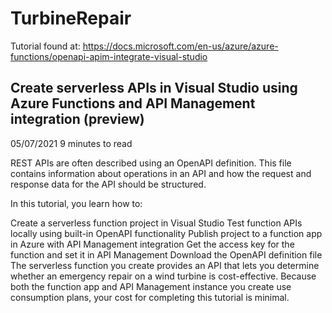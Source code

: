 # TurbineRepair
Tutorial found at: https://docs.microsoft.com/en-us/azure/azure-functions/openapi-apim-integrate-visual-studio

## Create serverless APIs in Visual Studio using Azure Functions and API Management integration (preview)
05/07/2021
9 minutes to read

REST APIs are often described using an OpenAPI definition. This file contains information about operations in an API and how the request and response data for the API should be structured.

In this tutorial, you learn how to:

Create a serverless function project in Visual Studio
Test function APIs locally using built-in OpenAPI functionality
Publish project to a function app in Azure with API Management integration
Get the access key for the function and set it in API Management
Download the OpenAPI definition file
The serverless function you create provides an API that lets you determine whether an emergency repair on a wind turbine is cost-effective. Because both the function app and API Management instance you create use consumption plans, your cost for completing this tutorial is minimal.
